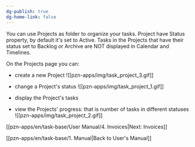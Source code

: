```yaml
---
dg-publish: true
dg-home-link: false
---
```

You can use Projects as folder to organize your tasks. 
Project have Status property, by default it's set to Active. Tasks in the Projects that have their status set to Backlog or Archive are NOT displayed in Calendar and Timelines.


On the Projects page you can:
- create a new Project
![[pzn-apps/img/task_project_3.gif]]

- change a Project's status
![[pzn-apps/img/task_project_1.gif]]

- display the Project's tasks
- view the Projects' progress: that is number of tasks in different statuses
![[pzn-apps/img/task_project_2.gif]]

[[pzn-apps/en/task-base/User Manual/4. Invoices|Next: Invoices]]

[[pzn-apps/en/task-base/1. Manual|Back to User's Manual]]